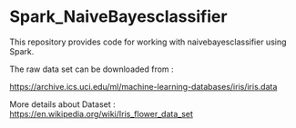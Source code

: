 # Spark_NaiveBayesclassifier

This repository provides code for working with naivebayesclassifier using Spark.

The raw data set can be downloaded from :

https://archive.ics.uci.edu/ml/machine-learning-databases/iris/iris.data

More details about Dataset :
https://en.wikipedia.org/wiki/Iris_flower_data_set
